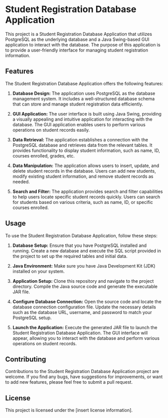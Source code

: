 # Student Registration Database Application

This project is a Student Registration Database Application that utilizes PostgreSQL as the underlying database and a Java Swing-based GUI application to interact with the database. The purpose of this application is to provide a user-friendly interface for managing student registration information.

## Features

The Student Registration Database Application offers the following features:

1. **Database Design:** The application uses PostgreSQL as the database management system. It includes a well-structured database schema that can store and manage student registration data efficiently.

2. **GUI Application:** The user interface is built using Java Swing, providing a visually appealing and intuitive application for interacting with the database. The GUI application enables users to perform various operations on student records easily.

3. **Data Retrieval:** The application establishes a connection with the PostgreSQL database and retrieves data from the relevant tables. It provides functionality to display student information, such as name, ID, courses enrolled, grades, etc.

4. **Data Manipulation:** The application allows users to insert, update, and delete student records in the database. Users can add new students, modify existing student information, and remove student records as needed.

5. **Search and Filter:** The application provides search and filter capabilities to help users locate specific student records quickly. Users can search for students based on various criteria, such as name, ID, or specific courses enrolled.

## Usage

To use the Student Registration Database Application, follow these steps:

1. **Database Setup:** Ensure that you have PostgreSQL installed and running. Create a new database and execute the SQL script provided in the project to set up the required tables and initial data.

2. **Java Environment:** Make sure you have Java Development Kit (JDK) installed on your system.

3. **Application Setup:** Clone this repository and navigate to the project directory. Compile the Java source code and generate the executable JAR file.

4. **Configure Database Connection:** Open the source code and locate the database connection configuration file. Update the necessary details such as the database URL, username, and password to match your PostgreSQL setup.

5. **Launch the Application:** Execute the generated JAR file to launch the Student Registration Database Application. The GUI interface will appear, allowing you to interact with the database and perform various operations on student records.

## Contributing

Contributions to the Student Registration Database Application project are welcome. If you find any bugs, have suggestions for improvements, or want to add new features, please feel free to submit a pull request.

## License

This project is licensed under the [insert license information].
